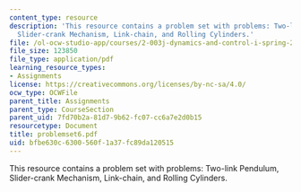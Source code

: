 ```yaml
---
content_type: resource
description: 'This resource contains a problem set with problems: Two-link Pendulum,
  Slider-crank Mechanism, Link-chain, and Rolling Cylinders.'
file: /ol-ocw-studio-app/courses/2-003j-dynamics-and-control-i-spring-2007/bfbe630c6300560f1a37fc89da120515_problemset6.pdf
file_size: 123850
file_type: application/pdf
learning_resource_types:
- Assignments
license: https://creativecommons.org/licenses/by-nc-sa/4.0/
ocw_type: OCWFile
parent_title: Assignments
parent_type: CourseSection
parent_uid: 7fd70b2a-81d7-9b62-fc07-cc6a7e2d0b15
resourcetype: Document
title: problemset6.pdf
uid: bfbe630c-6300-560f-1a37-fc89da120515
---
```

This resource contains a problem set with problems: Two-link Pendulum, Slider-crank Mechanism, Link-chain, and Rolling Cylinders.